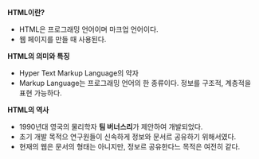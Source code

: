 **HTML이란?**
  * HTML은 프로그래밍 언어이며 마크업 언어이다.
  * 웹 페이지를 만들 때 사용된다.

**HTML의 의미와 특징**
  * Hyper Text Markup Language의 약자
  * Markup Language는 프로그래밍 언어의 한 종류이다.
      정보를 구조적, 계층적을 표현 가능하다.

**HTML의 역사**
  * 1990년대 영국의 물리학자 **팀 버너스리**가 제안하여 개발되었다.
  * 초기 개발 목적으 연구원들이 신속하게 정보와 문서르 공유하기 위해서였다.
  * 현재의 웹은 문서의 형태는 아니지만, 정보르 공유한다느 목적은 여전히 같다.

